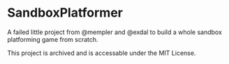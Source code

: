 # SandboxPlatformer

A failed little project from @mempler and @exdal to build a whole sandbox platforming game from scratch.

This project is archived and is accessable under the MIT License.
